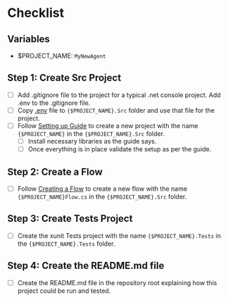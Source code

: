 # Checklist

## Variables

- $PROJECT_NAME: `MyNewAgent`

## Step 1: Create Src Project

- [ ] Add .gitignore file to the project for a typical .net console project. Add .env to the .gitignore file.
- [ ] Copy [.env](.env) file to `{$PROJECT_NAME}.Src` folder and use that file for the project.
- [ ] Follow  [Setting up Guide](docs/1-getting-started/1-setting-up.md) to create a new project with the name `{$PROJECT_NAME}` in the `{$PROJECT_NAME}.Src` folder.
  - [ ] Install necessary libraries as the guide says.
  - [ ] Once everything is in place validate the setup as per the guide.

## Step 2: Create a Flow

- [ ] Follow [Creating a Flow](docs/1-getting-started/2-first-flow.md) to create a new flow with the name `{$PROJECT_NAME}Flow.cs` in the `{$PROJECT_NAME}.Src` folder.

## Step 3: Create Tests Project

- [ ] Create the xunit Tests project with the name `{$PROJECT_NAME}.Tests` in the `{$PROJECT_NAME}.Tests` folder.

## Step 4: Create the README.md file

- [ ] Create the README.md file in the repository root explaining how this project could be run and tested.
